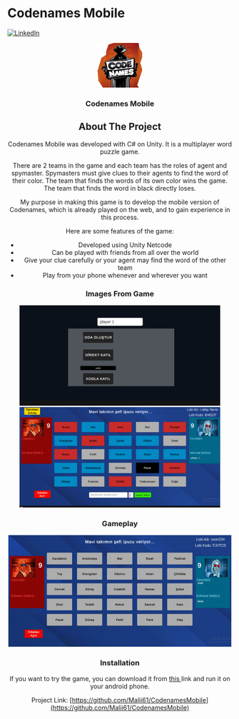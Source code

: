 # Codenames Mobile
<a name="readme-top"></a>

[![LinkedIn][linkedin-shield]][linkedin-url]



<div align="center">
  <a href="https://github.com/Malii61/CubeSurfer">
    <img src="Images/logo.jpg" alt="Logo" width="100" height="100">
  </a>

  <h3 align="center">Codenames Mobile</h3>

<!-- ABOUT THE PROJECT -->
## About The Project

Codenames Mobile was developed with C# on Unity. It is a multiplayer word puzzle game.
 
There are 2 teams in the game and each team has the roles of agent and spymaster. Spymasters must give clues to their agents to find the word of their color. The team that finds the words of its own color wins the game. The team that finds the word in black directly loses.

My purpose in making this game is to develop the mobile version of Codenames, which is already played on the web, and to gain experience in this process.
  
  
Here are some features of the game:
* Developed using Unity Netcode
* Can be played with friends from all over the world
* Give your clue carefully or your agent may find the word of the other team
* Play from your phone whenever and wherever you want
 
  
### Images From Game
  <img src="/Images/main%20menu.png" width="450" height="225"/>
  <img src="/Images/in%20game%201.png" width="450" height="225"/>
  
 ### Gameplay
  <img src="/Images/Gameplay.gif" width="500" height="250"/>
  
  
### Installation
 <a>
    If you want to try the game, you can download it from <a href="https://github.com/Malii61/CodenamesMobile/blob/main/Build/CodenamesMobile.apk"> this </a> link and run it on your android phone.


   
   
Project Link: [https://github.com/Malii61/CodenamesMobile](https://github.com/Malii61/CodenamesMobile)


[linkedin-shield]: https://img.shields.io/badge/-LinkedIn-black.svg?style=for-the-badge&logo=linkedin&colorB=555
[linkedin-url]: https://www.linkedin.com/in/muhammed-ali-tural/
 
